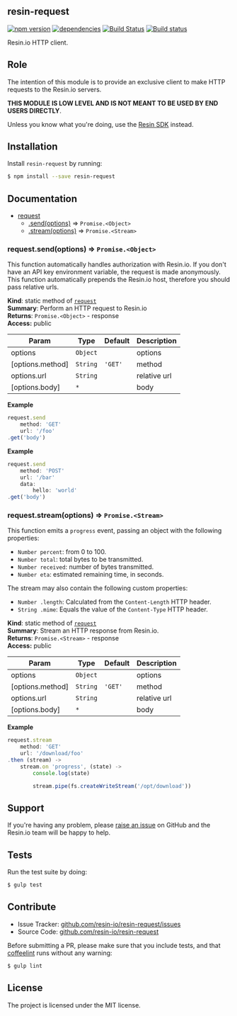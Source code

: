 resin-request
-------------

[![npm version](https://badge.fury.io/js/resin-request.svg)](http://badge.fury.io/js/resin-request)
[![dependencies](https://david-dm.org/resin-io/resin-request.png)](https://david-dm.org/resin-io/resin-request.png)
[![Build Status](https://travis-ci.org/resin-io/resin-request.svg?branch=master)](https://travis-ci.org/resin-io/resin-request)
[![Build status](https://ci.appveyor.com/api/projects/status/8qmwhh1vhm27otn4?svg=true)](https://ci.appveyor.com/project/jviotti/resin-request)

Resin.io HTTP client.

Role
----

The intention of this module is to provide an exclusive client to make HTTP requests to the Resin.io servers.

**THIS MODULE IS LOW LEVEL AND IS NOT MEANT TO BE USED BY END USERS DIRECTLY**.

Unless you know what you're doing, use the [Resin SDK](https://github.com/resin-io/resin-sdk) instead.

Installation
------------

Install `resin-request` by running:

```sh
$ npm install --save resin-request
```

Documentation
-------------


* [request](#module_request)
  * [.send(options)](#module_request.send) ⇒ <code>Promise.&lt;Object&gt;</code>
  * [.stream(options)](#module_request.stream) ⇒ <code>Promise.&lt;Stream&gt;</code>

<a name="module_request.send"></a>
### request.send(options) ⇒ <code>Promise.&lt;Object&gt;</code>
This function automatically handles authorization with Resin.io.
If you don't have an API key environment variable, the request is made anonymously.
This function automatically prepends the Resin.io host, therefore you should pass relative urls.

**Kind**: static method of <code>[request](#module_request)</code>  
**Summary**: Perform an HTTP request to Resin.io  
**Returns**: <code>Promise.&lt;Object&gt;</code> - response  
**Access:** public  

| Param | Type | Default | Description |
| --- | --- | --- | --- |
| options | <code>Object</code> |  | options |
| [options.method] | <code>String</code> | <code>&#x27;GET&#x27;</code> | method |
| options.url | <code>String</code> |  | relative url |
| [options.body] | <code>\*</code> |  | body |

**Example**  
```js
request.send
	method: 'GET'
	url: '/foo'
.get('body')
```
**Example**  
```js
request.send
	method: 'POST'
	url: '/bar'
	data:
		hello: 'world'
.get('body')
```
<a name="module_request.stream"></a>
### request.stream(options) ⇒ <code>Promise.&lt;Stream&gt;</code>
This function emits a `progress` event, passing an object with the following properties:

- `Number percent`: from 0 to 100.
- `Number total`: total bytes to be transmitted.
- `Number received`: number of bytes transmitted.
- `Number eta`: estimated remaining time, in seconds.

The stream may also contain the following custom properties:

- `Number .length`: Calculated from the `Content-Length` HTTP header.
- `String .mime`: Equals the value of the `Content-Type` HTTP header.

**Kind**: static method of <code>[request](#module_request)</code>  
**Summary**: Stream an HTTP response from Resin.io.  
**Returns**: <code>Promise.&lt;Stream&gt;</code> - response  
**Access:** public  

| Param | Type | Default | Description |
| --- | --- | --- | --- |
| options | <code>Object</code> |  | options |
| [options.method] | <code>String</code> | <code>&#x27;GET&#x27;</code> | method |
| options.url | <code>String</code> |  | relative url |
| [options.body] | <code>\*</code> |  | body |

**Example**  
```js
request.stream
	method: 'GET'
	url: '/download/foo'
.then (stream) ->
	stream.on 'progress', (state) ->
		console.log(state)

		stream.pipe(fs.createWriteStream('/opt/download'))
```

Support
-------

If you're having any problem, please [raise an issue](https://github.com/resin-io/resin-request/issues/new) on GitHub and the Resin.io team will be happy to help.

Tests
-----

Run the test suite by doing:

```sh
$ gulp test
```

Contribute
----------

- Issue Tracker: [github.com/resin-io/resin-request/issues](https://github.com/resin-io/resin-request/issues)
- Source Code: [github.com/resin-io/resin-request](https://github.com/resin-io/resin-request)

Before submitting a PR, please make sure that you include tests, and that [coffeelint](http://www.coffeelint.org/) runs without any warning:

```sh
$ gulp lint
```

License
-------

The project is licensed under the MIT license.
